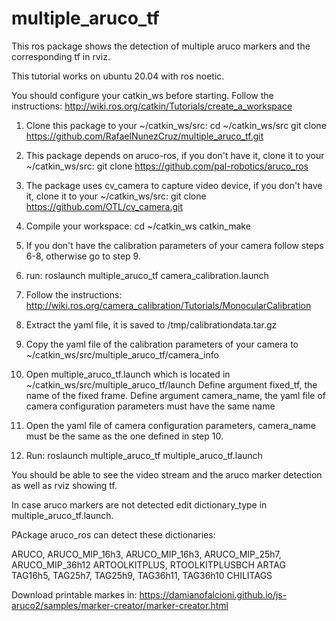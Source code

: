 # multiple_aruco_tf
This ros package shows the detection of multiple aruco markers and the corresponding tf in rviz.

 This tutorial works on ubuntu 20.04 with ros noetic.
 
 You should configure your catkin_ws before starting. 
 Follow the instructions:  http://wiki.ros.org/catkin/Tutorials/create_a_workspace

1. Clone this package to your ~/catkin_ws/src:
   cd ~/catkin_ws/src
   git clone https://github.com/RafaelNunezCruz/multiple_aruco_tf.git

2. This package depends on aruco-ros, if you don't have it, clone it to your ~/catkin_ws/src:
   git clone https://github.com/pal-robotics/aruco_ros

3. The package uses cv_camera to capture video device, if you don't have it, clone it to your ~/catkin_ws/src:
   git clone https://github.com/OTL/cv_camera.git

4. Compile your workspace:
   cd ~/catkin_ws
   catkin_make
   
5. If you don't have the calibration parameters of your camera follow steps 6-8, otherwise go to step 9.
   
6. run: roslaunch multiple_aruco_tf camera_calibration.launch

7. Follow the instructions: http://wiki.ros.org/camera_calibration/Tutorials/MonocularCalibration

8. Extract the yaml file, it is saved to /tmp/calibrationdata.tar.gz 

9. Copy the yaml file of the calibration parameters of your camera to
   ~/catkin_ws/src/multiple_aruco_tf/camera_info

10. Open multiple_aruco_tf.launch which is located in ~/catkin_ws/src/multiple_aruco_tf/launch
    Define argument fixed_tf, the name of the fixed frame.
    Define argument camera_name, the yaml file of camera configuration parameters must have the same name

12. Open the yaml file of camera configuration parameters, camera_name must be the same as the one defined in step 10.
    
13. Run:
    roslaunch multiple_aruco_tf multiple_aruco_tf.launch 

You should be able to see the video stream and the aruco marker detection as well as rviz showing tf.

In case aruco markers are not detected edit dictionary_type in multiple_aruco_tf.launch.

PAckage aruco_ros can detect these dictionaries: 

ARUCO, ARUCO_MIP_16h3, ARUCO_MIP_16h3, ARUCO_MIP_25h7, ARUCO_MIP_36h12
ARTOOLKITPLUS, RTOOLKITPLUSBCH
ARTAG
TAG16h5, TAG25h7, TAG25h9, TAG36h11, TAG36h10
CHILITAGS

Download printable markes in: https://damianofalcioni.github.io/js-aruco2/samples/marker-creator/marker-creator.html

